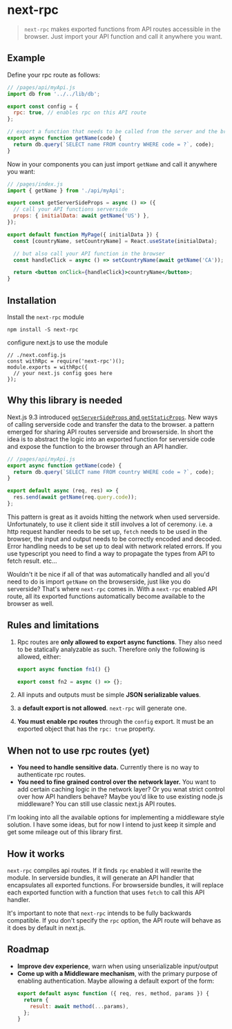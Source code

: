 # next-rpc

> `next-rpc` makes exported functions from API routes accessible in the browser. Just import your API function and call it anywhere you want.

## Example

Define your rpc route as follows:

```js
// /pages/api/myApi.js
import db from '../../lib/db';

export const config = {
  rpc: true, // enables rpc on this API route
};

// export a function that needs to be called from the server and the browser
export async function getName(code) {
  return db.query(`SELECT name FROM country WHERE code = ?`, code);
}
```

Now in your components you can just import `getName` and call it anywhere you want:

```jsx
// /pages/index.js
import { getName } from './api/myApi';

export const getServerSideProps = async () => ({
  // call your API functions serverside
  props: { initialData: await getName('US') },
});

export default function MyPage({ initialData }) {
  const [countryName, setCountryName] = React.useState(initialData);

  // but also call your API function in the browser
  const handleClick = async () => setCountryName(await getName('CA'));

  return <button onClick={handleClick}>countryName</button>;
}
```

## Installation

Install the `next-rpc` module

```
npm install -S next-rpc
```

configure next.js to use the module

```tsx
// ./next.config.js
const withRpc = require('next-rpc')();
module.exports = withRpc({
  // your next.js config goes here
});
```

## Why this library is needed

Next.js 9.3 introduced [`getServerSideProps` and `getStaticProps`](https://nextjs.org/docs/basic-features/data-fetching). New ways of calling serverside code and transfer the data to the browser. a pattern emerged for sharing API routes serverside and browserside. In short the idea is to abstract the logic into an exported function for serverside code and expose the function to the browser through an API handler.

```js
// /pages/api/myApi.js
export async function getName(code) {
  return db.query(`SELECT name FROM country WHERE code = ?`, code);
}

export default async (req, res) => {
  res.send(await getName(req.query.code));
};
```

This pattern is great as it avoids hitting the network when used serverside. Unfortunately, to use it client side it still involves a lot of ceremony. i.e. a http request handler needs to be set up, `fetch` needs to be used in the browser, the input and output needs to be correctly encoded and decoded. Error handling needs to be set up to deal with network related errors. If you use typescript you need to find a way to propagate the types from API to fetch result. etc...

Wouldn't it be nice if all of that was automatically handled and all you'd need to do is import `getName` on the browserside, just like you do serverside? That's where `next-rpc` comes in. With a `next-rpc` enabled API route, all its exported functions automatically become available to the browser as well.

## Rules and limitations

1. Rpc routes are **only allowed to export async functions**. They also need to be statically analyzable as such. Therefore only the following is allowed, either:

   ```js
   export async function fn1() {}

   export const fn2 = async () => {};
   ```

2. All inputs and outputs must be simple **JSON serializable values**.
3. a **default export is not allowed**. `next-rpc` will generate one.
4. **You must enable rpc routes** through the `config` export. It must be an exported object that has the `rpc: true` property.

## When not to use rpc routes (yet)

- **You need to handle sensitive data.** Currently there is no way to authenticate rpc routes.
- **You need to fine grained control over the network layer.** You want to add certain caching logic in the network layer? Or you wnat strict control over how API handlers behave? Maybe you'd like to use existing node.js middleware? You can still use classic next.js API routes.

I'm looking into all the available options for implementing a middleware style solution. I have some ideas, but for now I intend to just keep it simple and get some mileage out of this library first.

## How it works

`next-rpc` compiles api routes. If it finds `rpc` enabled it will rewrite the module. In serverside bundles, it will generate an API handler that encapsulates all exported functions. For browserside bundles, it will replace each exported function with a function that uses `fetch` to call this API handler.

It's important to note that `next-rpc` intends to be fully backwards compatible. If you don't specify the `rpc` option, the API route will behave as it does by default in next.js.

## Roadmap

- **Improve dev experience**, warn when using unserializable input/output
- **Come up with a Middleware mechanism**, with the primary purpose of enabling authentication. Maybe allowing a default export of the form:
  ```js
  export default async function ({ req, res, method, params }) {
    return {
      result: await method(...params),
    };
  }
  ```
